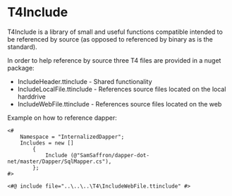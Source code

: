 T4Include
=========

T4Include is a library of small and useful functions compatible intended
to be referenced by source (as opposed to referenced by binary as is the 
standard).

In order to help reference by source three T4 files are provided in a nuget
package:

   * IncludeHeader.ttinclude - Shared functionality
   * IncludeLocalFile.ttinclude - References source files located on the local harddrive
   * IncludeWebFile.ttinclude - References source files located on the web

Example on how to reference dapper:
```code
<#
    Namespace = "InternalizedDapper";
    Includes = new []
        {
            Include (@"SamSaffron/dapper-dot-net/master/Dapper/SqlMapper.cs"),
        };
#>

<#@ include file="..\..\..\T4\IncludeWebFile.ttinclude" #>
```

    